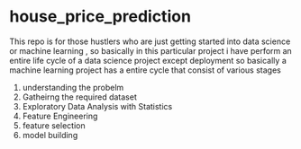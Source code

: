 # house_price_prediction

This repo is for those hustlers who are just getting started into data science or machine learning , so basically in this particular project i have perform an entire life cycle of a data science project except deployment
so basically a machine learning project has a entire cycle that consist of various stages
1. understanding the probelm
2. Gatheirng the required dataset
3. Exploratory Data Analysis with Statistics
4. Feature Engineering
5. feature selection
6. model building
